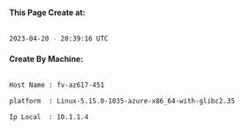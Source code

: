 
   
#### This Page Create at:

```bash

2023-04-20 - 20:39:16 UTC

```

#### Create By Machine:

```bash

Host Name : fv-az617-451

platform  : Linux-5.15.0-1035-azure-x86_64-with-glibc2.35

Ip Local  : 10.1.1.4

```

